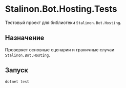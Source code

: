 # Stalinon.Bot.Hosting.Tests

Тестовый проект для библиотеки `Stalinon.Bot.Hosting`.

## Назначение
Проверяет основные сценарии и граничные случаи `Stalinon.Bot.Hosting`.

## Запуск
```bash
dotnet test
```
